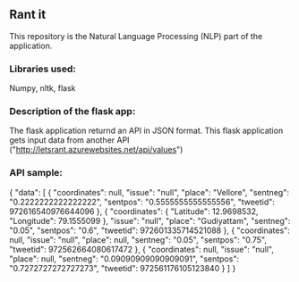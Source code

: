 ## Rant it

This repository is the Natural Language Processing (NLP) part of the application.

### Libraries used:
Numpy, nltk, flask

### Description of the flask app:
The flask application returnd an API in JSON format. This flask application gets input data from another API ("http://letsrant.azurewebsites.net/api/values")

### API sample:

{
  "data": [
    {
      "coordinates": null, 
      "issue": "null", 
      "place": "Vellore", 
      "sentneg": "0.2222222222222222", 
      "sentpos": "0.5555555555555556", 
      "tweetid": 972616540976644096
    }, 
    {
      "coordinates": {
        "Latitude": 12.9698532, 
        "Longitude": 79.1555099
      }, 
      "issue": "null", 
      "place": "Gudiyattam", 
      "sentneg": "0.05", 
      "sentpos": "0.6", 
      "tweetid": 972601335714521088
    }, 
    {
      "coordinates": null, 
      "issue": "null", 
      "place": null, 
      "sentneg": "0.05", 
      "sentpos": "0.75", 
      "tweetid": 972562664080617472
    }, 
    {
      "coordinates": null, 
      "issue": "null", 
      "place": null, 
      "sentneg": "0.09090909090909091", 
      "sentpos": "0.7272727272727273", 
      "tweetid": 972561176105123840
    }
  ]
}

